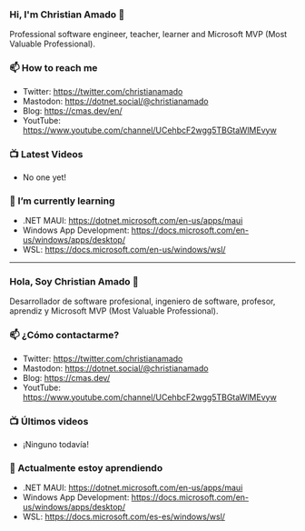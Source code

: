 ### Hi, I'm Christian Amado 👋

Professional software engineer, teacher, learner and Microsoft MVP (Most Valuable Professional).

### 📫 How to reach me
- Twitter:  https://twitter.com/christianamado
- Mastodon: https://dotnet.social/@christianamado
- Blog:  https://cmas.dev/en/
- YoutTube:  https://www.youtube.com/channel/UCehbcF2wgg5TBGtaWlMEvyw

### 📺 Latest Videos
- No one yet!

### 🌱 I’m currently learning
- .NET MAUI: https://dotnet.microsoft.com/en-us/apps/maui
- Windows App Development: https://docs.microsoft.com/en-us/windows/apps/desktop/
- WSL: https://docs.microsoft.com/en-us/windows/wsl/

<!--
Here are some ideas to get you started:

- 🔭 I’m currently working on ...
- 🌱 I’m currently learning ...
- 👯 I’m looking to collaborate on ...
- 🤔 I’m looking for help with ...
- 💬 Ask me about ...
- 📫 How to reach me: ...
- 😄 Pronouns: ...
- ⚡ Fun fact: ...
-->
---
### Hola, Soy Christian Amado 👋

Desarrollador de software profesional, ingeniero de software, profesor, aprendiz y Microsoft MVP (Most Valuable Professional).

### 📫 ¿Cómo contactarme?
- Twitter:  https://twitter.com/christianamado
- Mastodon: https://dotnet.social/@christianamado
- Blog:  https://cmas.dev/
- YoutTube:  https://www.youtube.com/channel/UCehbcF2wgg5TBGtaWlMEvyw

### 📺 Últimos videos
- ¡Ninguno todavía!

### 🌱 Actualmente estoy aprendiendo
- .NET MAUI: https://dotnet.microsoft.com/en-us/apps/maui
- Windows App Development: https://docs.microsoft.com/en-us/windows/apps/desktop/
- WSL: https://docs.microsoft.com/es-es/windows/wsl/
